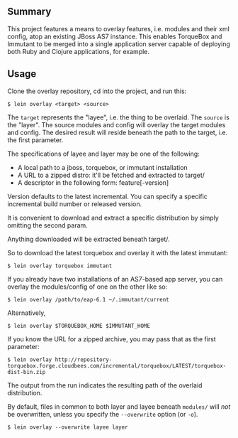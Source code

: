 ## Summary

This project features a means to overlay features, i.e. modules and
their xml config, atop an existing JBoss AS7 instance. This enables
TorqueBox and Immutant to be merged into a single application server
capable of deploying both Ruby and Clojure applications, for example.

## Usage

Clone the overlay repository, cd into the project, and run this:

    $ lein overlay <target> <source>

The `target` represents the "layee", i.e. the thing to be overlaid.
The `source` is the "layer". The source modules and config will
overlay the target modules and config. The desired result will reside
beneath the path to the target, i.e. the first parameter.

The specifications of layee and layer may be one of the following:

 - A local path to a jboss, torquebox, or immutant installation
 - A URL to a zipped distro: it'll be fetched and extracted to target/
 - A descriptor in the following form: feature[-version]

Version defaults to the latest incremental. You can specify a specific
incremental build number or released version.

It is convenient to download and extract a specific distribution by
simply omitting the second param.

Anything downloaded will be extracted beneath target/.

So to download the latest torquebox and overlay it with the latest
immutant:

    $ lein overlay torquebox immutant

If you already have two installations of an AS7-based app server, you
can overlay the modules/config of one on the other like so:

    $ lein overlay /path/to/eap-6.1 ~/.immutant/current

Alternatively,

    $ lein overlay $TORQUEBOX_HOME $IMMUTANT_HOME

If you know the URL for a zipped archive, you may pass that as the
first parameter:

    $ lein overlay http://repository-torquebox.forge.cloudbees.com/incremental/torquebox/LATEST/torquebox-dist-bin.zip

The output from the run indicates the resulting path of the overlaid
distribution.

By default, files in common to both layer and layee beneath `modules/`
will *not* be overwritten, unless you specify the `--overwrite`
option (or `-o`).

    $ lein overlay --overwrite layee layer

